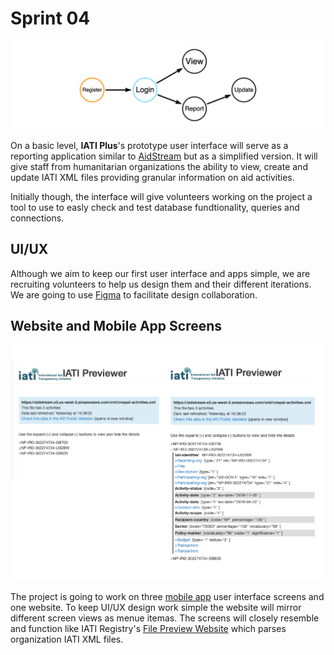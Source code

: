 # Sprint 04

![UI Functions](https://github.com/Humanitarian-AI/IATIPlus/blob/main/Media/UI_Functions.png)

On a basic level, **IATI Plus**'s prototype user interface will serve as a reporting application similar to [AidStream](https://aidstream.org/) but as a simplified version. It will give staff from humanitarian organizations the ability to view, create and update IATI XML files providing granular information on aid activities.

Initially though, the interface will give volunteers working on the project a tool to use to easly check and test database fundtionality, queries and connections.

## UI/UX

Although we aim to keep our first user interface and apps simple, we are recruiting volunteers to help us design them and their different iterations. We are going to use [Figma](https://www.figma.com/file/6Psz3zI2WZcgGqgFDEeJfF/iOS-Mockup?node-id=0%3A1) to facilitate design collaboration.

## Website and Mobile App Screens

![Website Mockup](https://github.com/Humanitarian-AI/IATIPlus/blob/main/Media/IATI_previewer.png)

The project is going to work on three [mobile app](https://github.com/Humanitarian-AI/IATIPlus/wiki/Mobile-Apps) user interface screens and one website. To keep UI/UX design work simple the website will mirror different screen views as menue itemas. The screens will closely resemble and function like IATI Registry's [File Preview Website](http://preview.iatistandard.org/index.php?url=https%3A//aidstream.s3.us-west-2.amazonaws.com/xml/cnepal-activities.xml) which parses organization IATI XML files.
